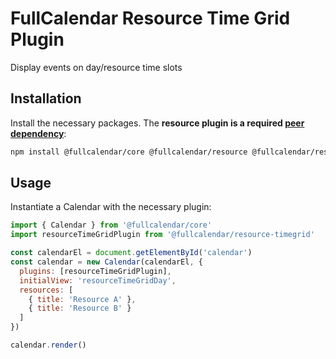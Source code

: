 
# FullCalendar Resource Time Grid Plugin

Display events on day/resource time slots

## Installation

Install the necessary packages. The **resource plugin is a required [peer dependency](https://nodejs.org/es/blog/npm/peer-dependencies/)**:

```sh
npm install @fullcalendar/core @fullcalendar/resource @fullcalendar/resource-timegrid
```

## Usage

Instantiate a Calendar with the necessary plugin:

```js
import { Calendar } from '@fullcalendar/core'
import resourceTimeGridPlugin from '@fullcalendar/resource-timegrid'

const calendarEl = document.getElementById('calendar')
const calendar = new Calendar(calendarEl, {
  plugins: [resourceTimeGridPlugin],
  initialView: 'resourceTimeGridDay',
  resources: [
    { title: 'Resource A' },
    { title: 'Resource B' }
  ]
})

calendar.render()
```
